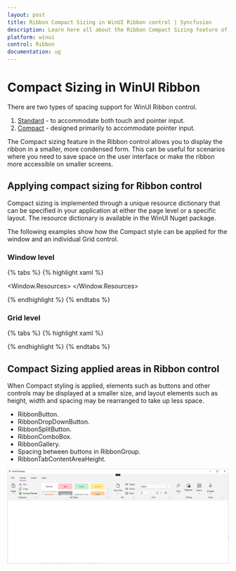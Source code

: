 ```yaml
---
layout: post
title: Ribbon Compact Sizing in WinUI Ribbon control | Syncfusion
description: Learn here all about the Ribbon Compact Sizing feature of Syncfusion WinUI Ribbon(SfRibbon) control with custom support and more.
platform: winui
control: Ribbon
documentation: ug
---
```


# Compact Sizing in WinUI Ribbon

There are two types of spacing support for WinUI Ribbon control.
1. [Standard](https://docs.microsoft.com/en-us/windows/apps/design/style/spacing#fluent-standard-sizing) - to accommodate both touch and pointer input.
2. [Compact](https://docs.microsoft.com/en-us/windows/apps/design/style/spacing#fluent-compact-sizing) - designed primarily to accommodate pointer input.

The Compact sizing feature in the Ribbon control allows you to display the ribbon in a smaller, more condensed form. This can be useful for scenarios where you need to save space on the user interface or make the ribbon more accessible on smaller screens.

## Applying compact sizing for Ribbon control

Compact sizing is implemented through a unique resource dictionary that can be specified in your application at either the page level or a specific layout. The resource dictionary is available in the WinUI Nuget package.

The following examples show how the Compact style can be applied for the window and an individual Grid control.

### Window level

{% tabs %}
{% highlight xaml %}

<Window.Resources>
      <ResourceDictionary Source="ms-appx:///Microsoft.UI.Xaml/DensityStyles/Compact.xaml" />
      <ResourceDictionary Source="ms-appx:///Syncfusion.Core.WinUI/Themes/DensityStyles/Compact.xaml" />
</Window.Resources>

{% endhighlight %}
{% endtabs %}

### Grid level

{% tabs %}
{% highlight xaml %}

<Grid>
    <Grid.Resources>
        <ResourceDictionary Source="ms-appx:///Microsoft.UI.Xaml/DensityStyles/Compact.xaml" />
        <ResourceDictionary Source="ms-appx:///Syncfusion.Core.WinUI/Themes/DensityStyles/Compact.xaml" />
    </Grid.Resources>
</Grid>

{% endhighlight %}
{% endtabs %}

## Compact Sizing applied areas in Ribbon control

When Compact styling is applied, elements such as buttons and other controls may be displayed at a smaller size, and layout elements such as height, width and spacing  may be rearranged to take up less space.

* RibbonButton.
* RibbonDropDownButton.
* RibbonSplitButton.
* RibbonComboBox.
* RibbonGallery.
* Spacing between buttons in RibbonGroup.
* RibbonTabContentAreaHeight.

![Compact Sizing of WinUI SfRibbon control](RibbonCompactSizing-images/Ribbon_Compact_Sizing.png)